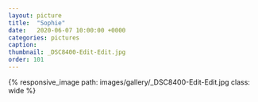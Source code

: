 ```yaml
---
layout: picture
title:  "Sophie"
date:   2020-06-07 10:00:00 +0000
categories: pictures
caption: 
thumbnail: _DSC8400-Edit-Edit.jpg
order: 101
---
```

{% responsive_image path: images/gallery/_DSC8400-Edit-Edit.jpg class: wide %}
